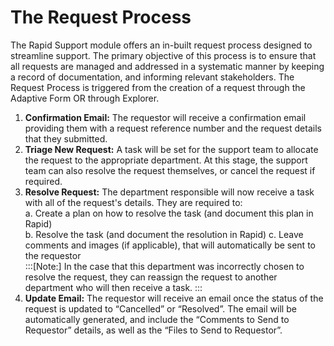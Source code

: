 # The Request Process
The Rapid Support module offers an in-built request process designed to streamline support. The primary objective of this process is to ensure that all requests are managed and addressed in a systematic manner by keeping a record of documentation, and informing relevant stakeholders.
The Request Process is triggered from the creation of a request through the Adaptive Form OR through Explorer.
1.	**Confirmation Email:** The requestor will receive a confirmation email providing them with a request reference number and the request details that they submitted.
2.	**Triage New Request:** A task will be set for the support team to allocate the request to the appropriate department. At this stage, the support team can also resolve the request themselves, or cancel the request if required.
3.	**Resolve Request:** The department responsible will now receive a task with all of the request's details. They are required to:  
    a.	Create a plan on how to resolve the task (and document this plan in Rapid)  
    b.	Resolve the task (and document the resolution in Rapid)
    c.	Leave comments and images (if applicable), that will automatically be sent to the requestor  
    :::[Note:] In the case that this department was incorrectly chosen to resolve the request, they can reassign the request to another department who will then receive a task.
    :::
4.	**Update Email:** The requestor will receive an email once the status of the request is updated to “Cancelled” or “Resolved”. The email will be automatically generated, and include the “Comments to Send to Requestor” details, as well as the “Files to Send to Requestor”.